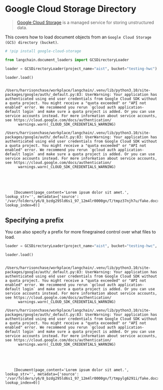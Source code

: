 # Google Cloud Storage Directory

>[Google Cloud Storage](https://en.wikipedia.org/wiki/Google_Cloud_Storage) is a managed service for storing unstructured data.

This covers how to load document objects from an `Google Cloud Storage (GCS) directory (bucket)`.

<!-- WARNING: THIS FILE WAS AUTOGENERATED! DO NOT EDIT! Instead, edit the notebook w/the location & name as this file. -->


```python
# !pip install google-cloud-storage
```


```python
from langchain.document_loaders import GCSDirectoryLoader
```


```python
loader = GCSDirectoryLoader(project_name="aist", bucket="testing-hwc")
```


```python
loader.load()
```

<CodeOutputBlock lang="python">

```
    /Users/harrisonchase/workplace/langchain/.venv/lib/python3.10/site-packages/google/auth/_default.py:83: UserWarning: Your application has authenticated using end user credentials from Google Cloud SDK without a quota project. You might receive a "quota exceeded" or "API not enabled" error. We recommend you rerun `gcloud auth application-default login` and make sure a quota project is added. Or you can use service accounts instead. For more information about service accounts, see https://cloud.google.com/docs/authentication/
      warnings.warn(_CLOUD_SDK_CREDENTIALS_WARNING)
    /Users/harrisonchase/workplace/langchain/.venv/lib/python3.10/site-packages/google/auth/_default.py:83: UserWarning: Your application has authenticated using end user credentials from Google Cloud SDK without a quota project. You might receive a "quota exceeded" or "API not enabled" error. We recommend you rerun `gcloud auth application-default login` and make sure a quota project is added. Or you can use service accounts instead. For more information about service accounts, see https://cloud.google.com/docs/authentication/
      warnings.warn(_CLOUD_SDK_CREDENTIALS_WARNING)





    [Document(page_content='Lorem ipsum dolor sit amet.', lookup_str='', metadata={'source': '/var/folders/y6/8_bzdg295ld6s1_97_12m4lr0000gn/T/tmpz37njh7u/fake.docx'}, lookup_index=0)]
```

</CodeOutputBlock>

## Specifying a prefix
You can also specify a prefix for more finegrained control over what files to load.


```python
loader = GCSDirectoryLoader(project_name="aist", bucket="testing-hwc", prefix="fake")
```


```python
loader.load()
```

<CodeOutputBlock lang="python">

```
    /Users/harrisonchase/workplace/langchain/.venv/lib/python3.10/site-packages/google/auth/_default.py:83: UserWarning: Your application has authenticated using end user credentials from Google Cloud SDK without a quota project. You might receive a "quota exceeded" or "API not enabled" error. We recommend you rerun `gcloud auth application-default login` and make sure a quota project is added. Or you can use service accounts instead. For more information about service accounts, see https://cloud.google.com/docs/authentication/
      warnings.warn(_CLOUD_SDK_CREDENTIALS_WARNING)
    /Users/harrisonchase/workplace/langchain/.venv/lib/python3.10/site-packages/google/auth/_default.py:83: UserWarning: Your application has authenticated using end user credentials from Google Cloud SDK without a quota project. You might receive a "quota exceeded" or "API not enabled" error. We recommend you rerun `gcloud auth application-default login` and make sure a quota project is added. Or you can use service accounts instead. For more information about service accounts, see https://cloud.google.com/docs/authentication/
      warnings.warn(_CLOUD_SDK_CREDENTIALS_WARNING)





    [Document(page_content='Lorem ipsum dolor sit amet.', lookup_str='', metadata={'source': '/var/folders/y6/8_bzdg295ld6s1_97_12m4lr0000gn/T/tmpylg6291i/fake.docx'}, lookup_index=0)]
```

</CodeOutputBlock>

